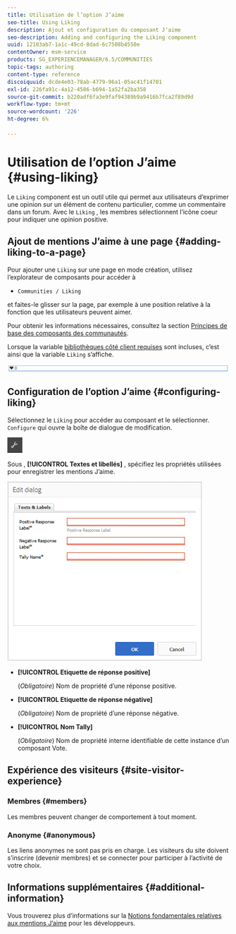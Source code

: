 ```yaml
---
title: Utilisation de l’option J’aime
seo-title: Using Liking
description: Ajout et configuration du composant J’aime
seo-description: Adding and configuring the Liking component
uuid: 12103ab7-1a1c-49cd-8dad-6c7508b4550e
contentOwner: msm-service
products: SG_EXPERIENCEMANAGER/6.5/COMMUNITIES
topic-tags: authoring
content-type: reference
discoiquuid: dcde4e03-78ab-4779-96a1-05ac41f14701
exl-id: 226fa91c-4a12-4586-b694-1a52fa2ba358
source-git-commit: b220adf6fa3e9faf94389b9a9416b7fca2f89d9d
workflow-type: tm+mt
source-wordcount: '226'
ht-degree: 6%

---
```


# Utilisation de l’option J’aime {#using-liking}

Le `Liking` component est un outil utile qui permet aux utilisateurs d’exprimer une opinion sur un élément de contenu particulier, comme un commentaire dans un forum. Avec le `Liking` , les membres sélectionnent l’icône coeur pour indiquer une opinion positive.

## Ajout de mentions J’aime à une page {#adding-liking-to-a-page}

Pour ajouter une `Liking` sur une page en mode création, utilisez l’explorateur de composants pour accéder à

* `Communities / Liking`

et faites-le glisser sur la page, par exemple à une position relative à la fonction que les utilisateurs peuvent aimer.

Pour obtenir les informations nécessaires, consultez la section [Principes de base des composants des communautés](basics.md).

Lorsque la variable [bibliothèques côté client requises](essentials-liking.md#essentials-for-client-side) sont incluses, c’est ainsi que la variable `Liking` s’affiche.

![association-component](assets/liking-component.png)

## Configuration de l’option J’aime {#configuring-liking}

Sélectionnez le `Liking` pour accéder au composant et le sélectionner. `Configure` qui ouvre la boîte de dialogue de modification.

![configure-new](assets/configure-new.png)

Sous , **[!UICONTROL Textes et libellés]** , spécifiez les propriétés utilisées pour enregistrer les mentions J’aime.

![configure-liking](assets/configure-liking.png)

* **[!UICONTROL Etiquette de réponse positive]**

   (*Obligatoire*) Nom de propriété d’une réponse positive.

* **[!UICONTROL Etiquette de réponse négative]**

   (*Obligatoire*) Nom de propriété d’une réponse négative.

* **[!UICONTROL Nom Tally]**

   (*Obligatoire*) Nom de propriété interne identifiable de cette instance d’un composant Vote.

## Expérience des visiteurs {#site-visitor-experience}

### Membres {#members}

Les membres peuvent changer de comportement à tout moment.

### Anonyme {#anonymous}

Les liens anonymes ne sont pas pris en charge. Les visiteurs du site doivent s’inscrire (devenir membres) et se connecter pour participer à l’activité de votre choix.

## Informations supplémentaires {#additional-information}

Vous trouverez plus d’informations sur la [Notions fondamentales relatives aux mentions J’aime](essentials-liking.md) pour les développeurs.
